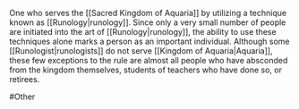 One who serves the <span class="political-bodies-places">[[Sacred Kingdom of Aquaria]]</span> by utilizing a technique known as <span class="miscellaneous">[[Runology|runology]]</span>.
Since only a very small number of people are initiated into the art of <span class="miscellaneous">[[Runology|runology]]</span>, the ability to use these techniques alone marks a person as an important individual.
Although some <span class="miscellaneous">[[Runologist|runologists]]</span> do not serve <span class="political-bodies-places">[[Kingdom of Aquaria|Aquaria]]</span>, these few exceptions to the rule are almost all people who have absconded from the kingdom themselves, students of teachers who have done so, or retirees.

#Other